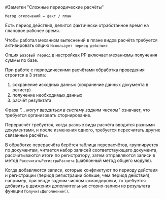 #Заметки "Сложные периодические расчёты"

```
Метод отклонений = факт / план
```

Есть период действия, делится фактически отработанное время на плановое рабочее время.

Чтобы работал механизм вытеснений в плане видов расчёта требуется активировать опцию `Использует период действия`

Опция `Базовый период` в настройках РР включает механизмы получения суммы по базе.

При работе с периодическими расчётами обработка проведения строится в 3 этапа:
1. сохранение исходных данных (сохранение данных документа в регистр)
2. получение необходимых данных
3. расчёт результата

Фраза *"... могут вводиться в систему задним числом"* означает, что требуется организовать сторнирование.

Перерасчёт требуется, когда разные виды расчёта вводятся разными документами, и после изменения одного, требуется пересчитать другие связанные расчёты.

В обработке перерасчёта берётся таблица перерасчётов, группируется по документам, читается набор записей соответствующего документа, рассчитываются итоги по регистратору, затем отправляются записи в метод `РассчитатьРегистрыРасчета` (шаблонный метод общего модуля).

Когда добавляются записи, которые конфликтуют по периоду действия и регистрации (период регистрации больше, чем период действия), например, при вводе задним числом командировки, то требуется добавить в движения дополнительные сторно-записи из результата функции `ПолучитьДополнение()`.
